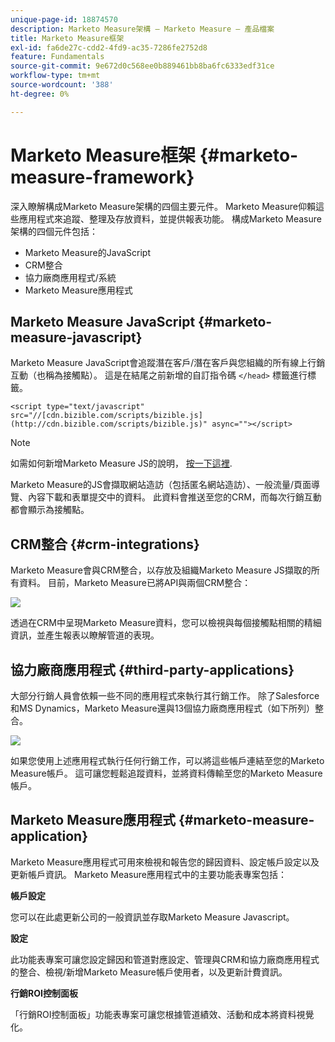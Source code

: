 ```yaml
---
unique-page-id: 18874570
description: Marketo Measure架構 — Marketo Measure — 產品檔案
title: Marketo Measure框架
exl-id: fa6de27c-cdd2-4fd9-ac35-7286fe2752d8
feature: Fundamentals
source-git-commit: 9e672d0c568ee0b889461bb8ba6fc6333edf31ce
workflow-type: tm+mt
source-wordcount: '388'
ht-degree: 0%

---
```


# Marketo Measure框架 {#marketo-measure-framework}

深入瞭解構成Marketo Measure架構的四個主要元件。 Marketo Measure仰賴這些應用程式來追蹤、整理及存放資料，並提供報表功能。 構成Marketo Measure架構的四個元件包括：

* Marketo Measure的JavaScript
* CRM整合
* 協力廠商應用程式/系統
* Marketo Measure應用程式

## Marketo Measure JavaScript {#marketo-measure-javascript}

Marketo Measure JavaScript會追蹤潛在客戶/潛在客戶與您組織的所有線上行銷互動（也稱為接觸點）。 這是在結尾之前新增的自訂指令碼 `</head>` 標籤進行標籤。

`<script type="text/javascript" src="//[cdn.bizible.com/scripts/bizible.js](http://cdn.bizible.com/scripts/bizible.js)" async=""></script>`

>[!NOTE]
>
>如需如何新增Marketo Measure JS的說明， [按一下這裡](/help/marketo-measure-tracking/setting-up-tracking/adding-marketo-measure-script.md).

Marketo Measure的JS會擷取網站造訪（包括匿名網站造訪）、一般流量/頁面導覽、內容下載和表單提交中的資料。 此資料會推送至您的CRM，而每次行銷互動都會顯示為接觸點。

## CRM整合 {#crm-integrations}

Marketo Measure會與CRM整合，以存放及組織Marketo Measure JS擷取的所有資料。 目前，Marketo Measure已將API與兩個CRM整合：

![](assets/1-2.png)

透過在CRM中呈現Marketo Measure資料，您可以檢視與每個接觸點相關的精細資訊，並產生報表以瞭解管道的表現。

## 協力廠商應用程式 {#third-party-applications}

大部分行銷人員會依賴一些不同的應用程式來執行其行銷工作。 除了Salesforce和MS Dynamics，Marketo Measure還與13個協力廠商應用程式（如下所列）整合。

![](assets/2-1.png)

如果您使用上述應用程式執行任何行銷工作，可以將這些帳戶連結至您的Marketo Measure帳戶。 這可讓您輕鬆追蹤資料，並將資料傳輸至您的Marketo Measure帳戶。

## Marketo Measure應用程式 {#marketo-measure-application}

Marketo Measure應用程式可用來檢視和報告您的歸因資料、設定帳戶設定以及更新帳戶資訊。 Marketo Measure應用程式中的主要功能表專案包括：

**帳戶設定**

您可以在此處更新公司的一般資訊並存取Marketo Measure Javascript。

**設定**

此功能表專案可讓您設定歸因和管道對應設定、管理與CRM和協力廠商應用程式的整合、檢視/新增Marketo Measure帳戶使用者，以及更新計費資訊。

**行銷ROI控制面板**

「行銷ROI控制面板」功能表專案可讓您根據管道績效、活動和成本將資料視覺化。
